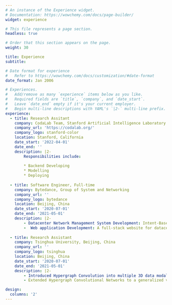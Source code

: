 ```yaml
---
# An instance of the Experience widget.
# Documentation: https://wowchemy.com/docs/page-builder/
widget: experience

# This file represents a page section.
headless: true

# Order that this section appears on the page.
weight: 30

title: Experience
subtitle:

# Date format for experience
#   Refer to https://wowchemy.com/docs/customization/#date-format
date_format: Jan 2006

# Experiences.
#   Add/remove as many `experience` items below as you like.
#   Required fields are `title`, `company`, and `date_start`.
#   Leave `date_end` empty if it's your current employer.
#   Begin multi-line descriptions with YAML's `|2-` multi-line prefix.
experience:
  - title: Research Assitant
    company: CodaLab Team, Stanford Artificial Intelligence Laboratory
    company_url: 'https://codalab.org/'
    company_logo: stanford-color
    location: Stanford, California
    date_start: '2022-04-01'
    date_end: ''
    description: |2-
        Responsibilities include:
        
        * Backend Developing
        * Modelling
        * Deploying
        
  - title: Software Engineer, Full-time
    company: Bytedance, Group of System and Networking
    company_url: ''
    company_logo: bytedance
    location: Beijing, China
    date_start: '2020-07-01'
    date_end: '2021-05-01'
    description: |2-
        - Datacenter Network Management System Development: Intent-Based Networking (IBN) System
        -  Web application Development: A full-stack website for datacenter status visualization and statistics analysis
        
  - title: Research Assistant
    company: Tsinghua University, Beijing, China
    company_url: ''
    company_logo: tsinghua
    location: Beijing, China
    date_start: '2020-07-01'
    date_end: '2021-05-01'
    description: |2-
        - Introduced Hypergraph Convolution into multiple 3D data modalities fusion (including three modalities of 3D data: point cloud, multi-view and mesh)
        - Extended Hypergraph Convolutional Networks to a generalized version

design:
  columns: '2'
---
```

